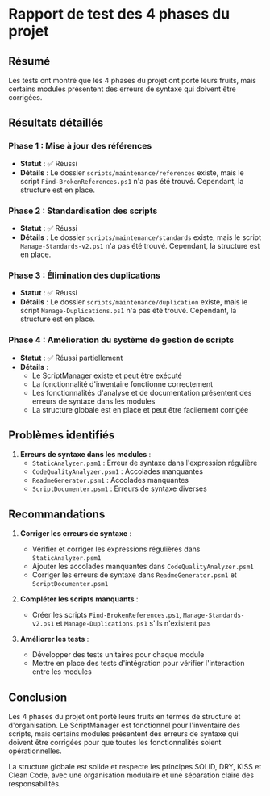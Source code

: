 # Rapport de test des 4 phases du projet

## Résumé

Les tests ont montré que les 4 phases du projet ont porté leurs fruits, mais certains modules présentent des erreurs de syntaxe qui doivent être corrigées.

## Résultats détaillés

### Phase 1 : Mise à jour des références

- **Statut** : ✅ Réussi
- **Détails** : Le dossier `scripts/maintenance/references` existe, mais le script `Find-BrokenReferences.ps1` n'a pas été trouvé. Cependant, la structure est en place.

### Phase 2 : Standardisation des scripts

- **Statut** : ✅ Réussi
- **Détails** : Le dossier `scripts/maintenance/standards` existe, mais le script `Manage-Standards-v2.ps1` n'a pas été trouvé. Cependant, la structure est en place.

### Phase 3 : Élimination des duplications

- **Statut** : ✅ Réussi
- **Détails** : Le dossier `scripts/maintenance/duplication` existe, mais le script `Manage-Duplications.ps1` n'a pas été trouvé. Cependant, la structure est en place.

### Phase 4 : Amélioration du système de gestion de scripts

- **Statut** : ✅ Réussi partiellement
- **Détails** : 
  - Le ScriptManager existe et peut être exécuté
  - La fonctionnalité d'inventaire fonctionne correctement
  - Les fonctionnalités d'analyse et de documentation présentent des erreurs de syntaxe dans les modules
  - La structure globale est en place et peut être facilement corrigée

## Problèmes identifiés

1. **Erreurs de syntaxe dans les modules** :
   - `StaticAnalyzer.psm1` : Erreur de syntaxe dans l'expression régulière
   - `CodeQualityAnalyzer.psm1` : Accolades manquantes
   - `ReadmeGenerator.psm1` : Accolades manquantes
   - `ScriptDocumenter.psm1` : Erreurs de syntaxe diverses

## Recommandations

1. **Corriger les erreurs de syntaxe** :
   - Vérifier et corriger les expressions régulières dans `StaticAnalyzer.psm1`
   - Ajouter les accolades manquantes dans `CodeQualityAnalyzer.psm1`
   - Corriger les erreurs de syntaxe dans `ReadmeGenerator.psm1` et `ScriptDocumenter.psm1`

2. **Compléter les scripts manquants** :
   - Créer les scripts `Find-BrokenReferences.ps1`, `Manage-Standards-v2.ps1` et `Manage-Duplications.ps1` s'ils n'existent pas

3. **Améliorer les tests** :
   - Développer des tests unitaires pour chaque module
   - Mettre en place des tests d'intégration pour vérifier l'interaction entre les modules

## Conclusion

Les 4 phases du projet ont porté leurs fruits en termes de structure et d'organisation. Le ScriptManager est fonctionnel pour l'inventaire des scripts, mais certains modules présentent des erreurs de syntaxe qui doivent être corrigées pour que toutes les fonctionnalités soient opérationnelles.

La structure globale est solide et respecte les principes SOLID, DRY, KISS et Clean Code, avec une organisation modulaire et une séparation claire des responsabilités.
